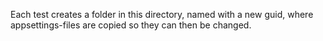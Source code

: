 Each test creates a folder in this directory, named with a new guid, where appsettings-files are copied so they can then be changed.